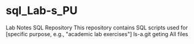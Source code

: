 # sql_Lab-s_PU
Lab Notes SQL Repository This repository contains SQL scripts used for [specific purpose, e.g., "academic lab exercises"]
ls-a.git
geting All files

